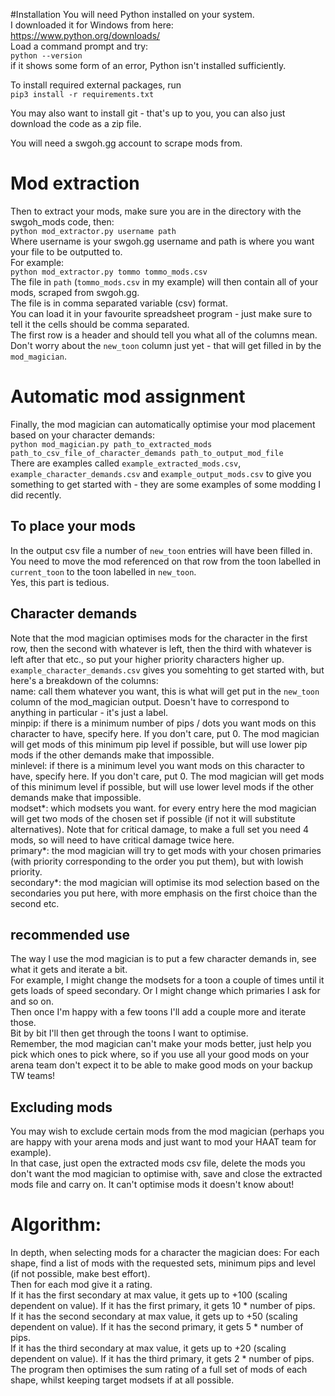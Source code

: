 #Installation
You will need Python installed on your system.  
I downloaded it for Windows from here:  
https://www.python.org/downloads/  
Load a command prompt and try:  
`python --version`  
if it shows some form of an error, Python isn't installed sufficiently.  
  
To install required external packages, run  
`pip3 install -r requirements.txt`  
 
You may also want to install git - that's up to you, you can also just download the code as a zip file.  

You will need a swgoh.gg account to scrape mods from.  
 
# Mod extraction
Then to extract your mods, make sure you are in the directory with the swgoh_mods code, then:  
`python mod_extractor.py username path`  
Where username is your swgoh.gg username and path is where you want your file to be outputted to.  
For example:  
`python mod_extractor.py tommo tommo_mods.csv`  
The file in `path` (`tommo_mods.csv` in my example) will then contain all of your mods, scraped from swgoh.gg.  
The file is in comma separated variable (csv) format.  
You can load it in your favourite spreadsheet program - just make sure to tell it the cells should be comma separated.  
The first row is a header and should tell you what all of the columns mean.  Don't worry about the `new_toon` column just yet - that will get filled in by the `mod_magician`.

# Automatic mod assignment
Finally, the mod magician can automatically optimise your mod placement based on your character demands:  
`python mod_magician.py path_to_extracted_mods path_to_csv_file_of_character_demands path_to_output_mod_file`  
There are examples called `example_extracted_mods.csv`, `example_character_demands.csv` and `example_output_mods.csv` to give you something to get started with - they are some examples of some modding I did recently.  

## To place your mods
In the output csv file a number of `new_toon` entries will have been filled in.  
You need to move the mod referenced on that row from the toon labelled in `current_toon` to the toon labelled in `new_toon`.  
Yes, this part is tedious.  

## Character demands
Note that the mod magician optimises mods for the character in the first row, then the second with whatever is left, then the third with whatever is left after that etc., so put your higher priority characters higher up.  
`example_character_demands.csv` gives you somehting to get started with, but here's a breakdown of the columns:  
name: call them whatever you want, this is what will get put in the `new_toon` column of the mod_magician output. Doesn't have to correspond to anything in particular - it's just a label.  
minpip: if there is a minimum number of pips / dots you want mods on this character to have, specify here. If you don't care, put 0. The mod magician will get mods of this minimum pip level if possible, but will use lower pip mods if the other demands make that impossible.  
minlevel: if there is a minimum level you want mods on this character to have, specify here. If you don't care, put 0. The mod magician will get mods of this minimum level if possible, but will use lower level mods if the other demands make that impossible.  
modset*: which modsets you want.  for every entry here the mod magician will get two mods of the chosen set if possible (if not it will substitute alternatives). Note that for critical damage, to make a full set you need 4 mods, so will need to have critical damage twice here.  
primary*: the mod magician will try to get mods with your chosen primaries (with priority corresponding to the order you put them), but with lowish priority.  
secondary*: the mod magician will optimise its mod selection based on the secondaries you put here, with more emphasis on the first choice than the second etc.  

## recommended use
The way I use the mod magician is to put a few character demands in, see what it gets and iterate a bit.  
For example, I might change the modsets for a toon a couple of times until it gets loads of speed secondary. Or I might change which primaries I ask for and so on.  
Then once I'm happy with a few toons I'll add a couple more and iterate those.  
Bit by bit I'll then get through the toons I want to optimise.  
Remember, the mod magician can't make your mods better, just help you pick which ones to pick where, so if you use all your good mods on your arena team don't expect it to be able to make good mods on your backup TW teams!  

## Excluding mods
You may wish to exclude certain mods from the mod magician (perhaps you are happy with your arena mods and just want to mod your HAAT team for example).  
In that case, just open the extracted mods csv file, delete the mods you don't want the mod magician to optimise with, save and close the extracted mods file and carry on. It can't optimise mods it doesn't know about!


# Algorithm:
In depth, when selecting mods for a character the magician does:
For each shape, find a list of mods with the requested sets, minimum pips and level (if not possible, make best effort).  
Then for each mod give it a rating.  
If it has the first secondary at max value, it gets up to +100 (scaling dependent on value). If it has the first primary, it gets 10 * number of pips.  
If it has the second secondary at max value, it gets up to +50 (scaling dependent on value). If it has the second primary, it gets 5 * number of pips.   
If it has the third secondary at max value, it gets up to +20 (scaling dependent on value). If it has the third primary, it gets 2 * number of pips.  
The program then optimises the sum rating of a full set of mods of each shape, whilst keeping target modsets if at all possible.  
